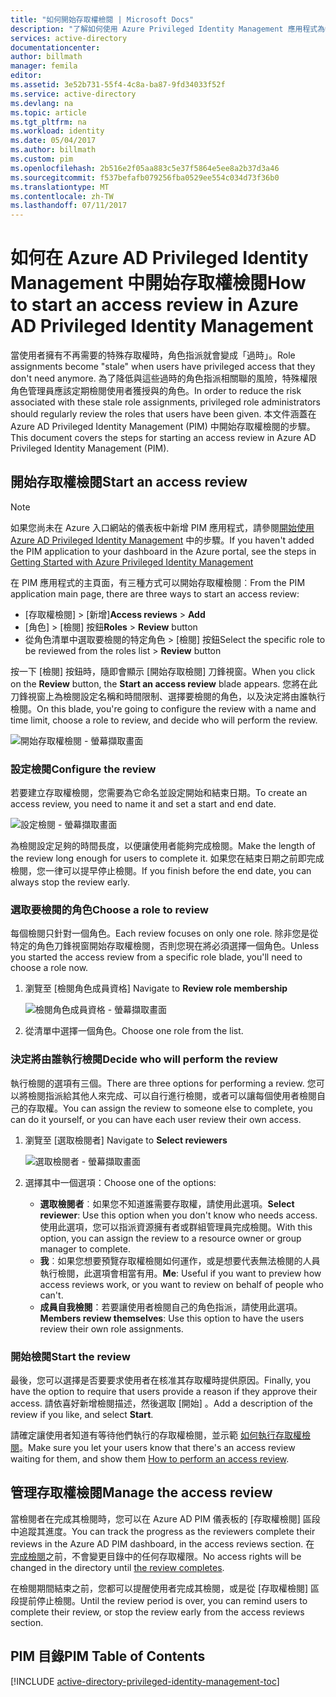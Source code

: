 ```yaml
---
title: "如何開始存取權檢閱 | Microsoft Docs"
description: "了解如何使用 Azure Privileged Identity Management 應用程式為特殊權限身分識別建立存取權檢閱。"
services: active-directory
documentationcenter: 
author: billmath
manager: femila
editor: 
ms.assetid: 3e52b731-55f4-4c8a-ba87-9fd34033f52f
ms.service: active-directory
ms.devlang: na
ms.topic: article
ms.tgt_pltfrm: na
ms.workload: identity
ms.date: 05/04/2017
ms.author: billmath
ms.custom: pim
ms.openlocfilehash: 2b516e2f05aa883c5e37f5864e5ee8a2b37d3a46
ms.sourcegitcommit: f537befafb079256fba0529ee554c034d73f36b0
ms.translationtype: MT
ms.contentlocale: zh-TW
ms.lasthandoff: 07/11/2017
---
```

# <a name="how-to-start-an-access-review-in-azure-ad-privileged-identity-management"></a><span data-ttu-id="c0226-103">如何在 Azure AD Privileged Identity Management 中開始存取權檢閱</span><span class="sxs-lookup"><span data-stu-id="c0226-103">How to start an access review in Azure AD Privileged Identity Management</span></span>
<span data-ttu-id="c0226-104">當使用者擁有不再需要的特殊存取權時，角色指派就會變成「過時」。</span><span class="sxs-lookup"><span data-stu-id="c0226-104">Role assignments become "stale" when users have privileged access that they don't need anymore.</span></span> <span data-ttu-id="c0226-105">為了降低與這些過時的角色指派相關聯的風險，特殊權限角色管理員應該定期檢閱使用者獲授與的角色。</span><span class="sxs-lookup"><span data-stu-id="c0226-105">In order to reduce the risk associated with these stale role assignments, privileged role administrators should regularly review the roles that users have been given.</span></span> <span data-ttu-id="c0226-106">本文件涵蓋在 Azure AD Privileged Identity Management (PIM) 中開始存取權檢閱的步驟。</span><span class="sxs-lookup"><span data-stu-id="c0226-106">This document covers the steps for starting an access review in Azure AD Privileged Identity Management (PIM).</span></span>

## <a name="start-an-access-review"></a><span data-ttu-id="c0226-107">開始存取權檢閱</span><span class="sxs-lookup"><span data-stu-id="c0226-107">Start an access review</span></span>
> [!NOTE]
> <span data-ttu-id="c0226-108">如果您尚未在 Azure 入口網站的儀表板中新增 PIM 應用程式，請參閱[開始使用 Azure AD Privileged Identity Management](active-directory-privileged-identity-management-getting-started.md) 中的步驟。</span><span class="sxs-lookup"><span data-stu-id="c0226-108">If you haven't added the PIM application to your dashboard in the Azure portal, see the steps in  [Getting Started with Azure Privileged Identity Management](active-directory-privileged-identity-management-getting-started.md)</span></span>
> 
> 

<span data-ttu-id="c0226-109">在 PIM 應用程式的主頁面，有三種方式可以開始存取權檢閱︰</span><span class="sxs-lookup"><span data-stu-id="c0226-109">From the PIM application main page, there are three ways to start an access review:</span></span>

* <span data-ttu-id="c0226-110">[存取權檢閱] > [新增]</span><span class="sxs-lookup"><span data-stu-id="c0226-110">**Access reviews** > **Add**</span></span>
* <span data-ttu-id="c0226-111">[角色] > [檢閱] 按鈕</span><span class="sxs-lookup"><span data-stu-id="c0226-111">**Roles** > **Review** button</span></span>
* <span data-ttu-id="c0226-112">從角色清單中選取要檢閱的特定角色 > [檢閱] 按鈕</span><span class="sxs-lookup"><span data-stu-id="c0226-112">Select the specific role to be reviewed from the roles list > **Review** button</span></span>

<span data-ttu-id="c0226-113">按一下 [檢閱] 按鈕時，隨即會顯示 [開始存取檢閱] 刀鋒視窗。</span><span class="sxs-lookup"><span data-stu-id="c0226-113">When you click on the **Review** button, the **Start an access review** blade appears.</span></span> <span data-ttu-id="c0226-114">您將在此刀鋒視窗上為檢閱設定名稱和時間限制、選擇要檢閱的角色，以及決定將由誰執行檢閱。</span><span class="sxs-lookup"><span data-stu-id="c0226-114">On this blade, you're going to configure the review with a name and time limit, choose a role to review, and decide who will perform the review.</span></span>

![開始存取權檢閱 - 螢幕擷取畫面][1]

### <a name="configure-the-review"></a><span data-ttu-id="c0226-116">設定檢閱</span><span class="sxs-lookup"><span data-stu-id="c0226-116">Configure the review</span></span>
<span data-ttu-id="c0226-117">若要建立存取權檢閱，您需要為它命名並設定開始和結束日期。</span><span class="sxs-lookup"><span data-stu-id="c0226-117">To create an access review, you need to name it and set a start and end date.</span></span>

![設定檢閱 - 螢幕擷取畫面][2]

<span data-ttu-id="c0226-119">為檢閱設定足夠的時間長度，以便讓使用者能夠完成檢閱。</span><span class="sxs-lookup"><span data-stu-id="c0226-119">Make the length of the review long enough for users to complete it.</span></span> <span data-ttu-id="c0226-120">如果您在結束日期之前即完成檢閱，您一律可以提早停止檢閱。</span><span class="sxs-lookup"><span data-stu-id="c0226-120">If you finish before the end date, you can always stop the review early.</span></span>

### <a name="choose-a-role-to-review"></a><span data-ttu-id="c0226-121">選取要檢閱的角色</span><span class="sxs-lookup"><span data-stu-id="c0226-121">Choose a role to review</span></span>
<span data-ttu-id="c0226-122">每個檢閱只針對一個角色。</span><span class="sxs-lookup"><span data-stu-id="c0226-122">Each review focuses on only one role.</span></span> <span data-ttu-id="c0226-123">除非您是從特定的角色刀鋒視窗開始存取權檢閱，否則您現在將必須選擇一個角色。</span><span class="sxs-lookup"><span data-stu-id="c0226-123">Unless you started the access review from a specific role blade, you'll need to choose a role now.</span></span>

1. <span data-ttu-id="c0226-124">瀏覽至 [檢閱角色成員資格] </span><span class="sxs-lookup"><span data-stu-id="c0226-124">Navigate to **Review role membership**</span></span>
   
    ![檢閱角色成員資格 - 螢幕擷取畫面][3]
2. <span data-ttu-id="c0226-126">從清單中選擇一個角色。</span><span class="sxs-lookup"><span data-stu-id="c0226-126">Choose one role from the list.</span></span>

### <a name="decide-who-will-perform-the-review"></a><span data-ttu-id="c0226-127">決定將由誰執行檢閱</span><span class="sxs-lookup"><span data-stu-id="c0226-127">Decide who will perform the review</span></span>
<span data-ttu-id="c0226-128">執行檢閱的選項有三個。</span><span class="sxs-lookup"><span data-stu-id="c0226-128">There are three options for performing a review.</span></span> <span data-ttu-id="c0226-129">您可以將檢閱指派給其他人來完成、可以自行進行檢閱，或者可以讓每個使用者檢閱自己的存取權。</span><span class="sxs-lookup"><span data-stu-id="c0226-129">You can assign the review to someone else to complete, you can do it yourself, or you can have each user review their own access.</span></span>

1. <span data-ttu-id="c0226-130">瀏覽至 [選取檢閱者] </span><span class="sxs-lookup"><span data-stu-id="c0226-130">Navigate to **Select reviewers**</span></span>
   
    ![選取檢閱者 - 螢幕擷取畫面][4]
2. <span data-ttu-id="c0226-132">選擇其中一個選項：</span><span class="sxs-lookup"><span data-stu-id="c0226-132">Choose one of the options:</span></span>
   
   * <span data-ttu-id="c0226-133">**選取檢閱者**︰如果您不知道誰需要存取權，請使用此選項。</span><span class="sxs-lookup"><span data-stu-id="c0226-133">**Select reviewer**: Use this option when you don't know who needs access.</span></span> <span data-ttu-id="c0226-134">使用此選項，您可以指派資源擁有者或群組管理員完成檢閱。</span><span class="sxs-lookup"><span data-stu-id="c0226-134">With this option, you can assign the review to a resource owner or group manager to complete.</span></span>
   * <span data-ttu-id="c0226-135">**我**︰如果您想要預覽存取權檢閱如何運作，或是想要代表無法檢閱的人員執行檢閱，此選項會相當有用。</span><span class="sxs-lookup"><span data-stu-id="c0226-135">**Me**: Useful if you want to preview how access reviews work, or you want to review on behalf of people who can't.</span></span>
   * <span data-ttu-id="c0226-136">**成員自我檢閱**：若要讓使用者檢閱自己的角色指派，請使用此選項。</span><span class="sxs-lookup"><span data-stu-id="c0226-136">**Members review themselves**: Use this option to have the users review their own role assignments.</span></span>

### <a name="start-the-review"></a><span data-ttu-id="c0226-137">開始檢閱</span><span class="sxs-lookup"><span data-stu-id="c0226-137">Start the review</span></span>
<span data-ttu-id="c0226-138">最後，您可以選擇是否要要求使用者在核准其存取權時提供原因。</span><span class="sxs-lookup"><span data-stu-id="c0226-138">Finally, you have the option to require that users provide a reason if they approve their access.</span></span> <span data-ttu-id="c0226-139">請依喜好新增檢閱描述，然後選取 [開始] 。</span><span class="sxs-lookup"><span data-stu-id="c0226-139">Add a description of the review if you like, and select **Start**.</span></span>

<span data-ttu-id="c0226-140">請確定讓使用者知道有等待他們執行的存取權檢閱，並示範 [如何執行存取權檢閱](active-directory-privileged-identity-management-how-to-perform-security-review.md)。</span><span class="sxs-lookup"><span data-stu-id="c0226-140">Make sure you let your users know that there's an access review waiting for them, and show them [How to perform an access review](active-directory-privileged-identity-management-how-to-perform-security-review.md).</span></span>

## <a name="manage-the-access-review"></a><span data-ttu-id="c0226-141">管理存取權檢閱</span><span class="sxs-lookup"><span data-stu-id="c0226-141">Manage the access review</span></span>
<span data-ttu-id="c0226-142">當檢閱者在完成其檢閱時，您可以在 Azure AD PIM 儀表板的 [存取權檢閱] 區段中追蹤其進度。</span><span class="sxs-lookup"><span data-stu-id="c0226-142">You can track the progress as the reviewers complete their reviews in the Azure AD PIM dashboard, in the access reviews section.</span></span> <span data-ttu-id="c0226-143">在 [完成檢閱](active-directory-privileged-identity-management-how-to-complete-review.md)之前，不會變更目錄中的任何存取權限。</span><span class="sxs-lookup"><span data-stu-id="c0226-143">No access rights will be changed in the directory until [the review completes](active-directory-privileged-identity-management-how-to-complete-review.md).</span></span>

<span data-ttu-id="c0226-144">在檢閱期間結束之前，您都可以提醒使用者完成其檢閱，或是從 [存取權檢閱] 區段提前停止檢閱。</span><span class="sxs-lookup"><span data-stu-id="c0226-144">Until the review period is over, you can remind users to complete their review, or stop the review early from the access reviews section.</span></span>

<!--Every topic should have next steps and links to the next logical set of content to keep the customer engaged-->
## <a name="pim-table-of-contents"></a><span data-ttu-id="c0226-145">PIM 目錄</span><span class="sxs-lookup"><span data-stu-id="c0226-145">PIM Table of Contents</span></span>
[!INCLUDE [active-directory-privileged-identity-management-toc](../../includes/active-directory-privileged-identity-management-toc.md)]

<!--Image references-->

[1]: ./media/active-directory-privileged-identity-management-how-to-start-security-review/PIM_start_review.png
[2]: ./media/active-directory-privileged-identity-management-how-to-start-security-review/PIM_review_configure.png
[3]: ./media/active-directory-privileged-identity-management-how-to-start-security-review/PIM_review_role.png
[4]: ./media/active-directory-privileged-identity-management-how-to-start-security-review/PIM_review_reviewers.png
